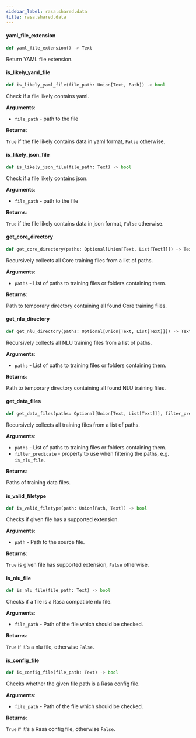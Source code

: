 ```yaml
---
sidebar_label: rasa.shared.data
title: rasa.shared.data
---
```

#### yaml\_file\_extension

```python
def yaml_file_extension() -> Text
```

Return YAML file extension.

#### is\_likely\_yaml\_file

```python
def is_likely_yaml_file(file_path: Union[Text, Path]) -> bool
```

Check if a file likely contains yaml.

**Arguments**:

- `file_path` - path to the file
  

**Returns**:

  `True` if the file likely contains data in yaml format, `False` otherwise.

#### is\_likely\_json\_file

```python
def is_likely_json_file(file_path: Text) -> bool
```

Check if a file likely contains json.

**Arguments**:

- `file_path` - path to the file
  

**Returns**:

  `True` if the file likely contains data in json format, `False` otherwise.

#### get\_core\_directory

```python
def get_core_directory(paths: Optional[Union[Text, List[Text]]]) -> Text
```

Recursively collects all Core training files from a list of paths.

**Arguments**:

- `paths` - List of paths to training files or folders containing them.
  

**Returns**:

  Path to temporary directory containing all found Core training files.

#### get\_nlu\_directory

```python
def get_nlu_directory(paths: Optional[Union[Text, List[Text]]]) -> Text
```

Recursively collects all NLU training files from a list of paths.

**Arguments**:

- `paths` - List of paths to training files or folders containing them.
  

**Returns**:

  Path to temporary directory containing all found NLU training files.

#### get\_data\_files

```python
def get_data_files(paths: Optional[Union[Text, List[Text]]], filter_predicate: Callable[[Text], bool]) -> List[Text]
```

Recursively collects all training files from a list of paths.

**Arguments**:

- `paths` - List of paths to training files or folders containing them.
- `filter_predicate` - property to use when filtering the paths, e.g. `is_nlu_file`.
  

**Returns**:

  Paths of training data files.

#### is\_valid\_filetype

```python
def is_valid_filetype(path: Union[Path, Text]) -> bool
```

Checks if given file has a supported extension.

**Arguments**:

- `path` - Path to the source file.
  

**Returns**:

  `True` is given file has supported extension, `False` otherwise.

#### is\_nlu\_file

```python
def is_nlu_file(file_path: Text) -> bool
```

Checks if a file is a Rasa compatible nlu file.

**Arguments**:

- `file_path` - Path of the file which should be checked.
  

**Returns**:

  `True` if it&#x27;s a nlu file, otherwise `False`.

#### is\_config\_file

```python
def is_config_file(file_path: Text) -> bool
```

Checks whether the given file path is a Rasa config file.

**Arguments**:

- `file_path` - Path of the file which should be checked.
  

**Returns**:

  `True` if it&#x27;s a Rasa config file, otherwise `False`.

